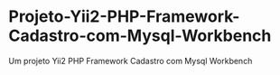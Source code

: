 # Projeto-Yii2-PHP-Framework-Cadastro-com-Mysql-Workbench
Um projeto Yii2 PHP Framework Cadastro com Mysql Workbench

